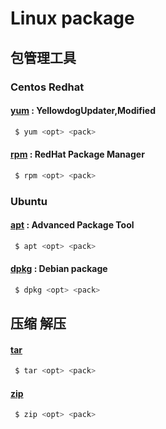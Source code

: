 
# Linux package

## 包管理工具

### Centos Redhat

#### [yum](https://linux.alianga.com/c/yum.html) : YellowdogUpdater,Modified

```bash
 $ yum <opt> <pack>
```

#### [rpm](https://linux.alianga.com/c/rpm.html) : RedHat Package Manager

```bash
 $ rpm <opt> <pack>
```

### Ubuntu

#### [apt]() : Advanced Package Tool

```bash
 $ apt <opt> <pack>
```

#### [dpkg](https://linux.alianga.com/c/dpkg.html) : Debian package

```bash
 $ dpkg <opt> <pack>
```

## 压缩 解压

#### [tar](https://linux.alianga.com/c/tar.html)

```bash
 $ tar <opt> <pack>
```

#### [zip](https://linux.alianga.com/c/zip.html)

```bash
 $ zip <opt> <pack>
```

